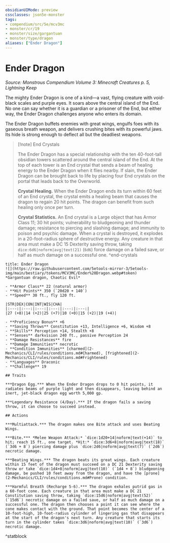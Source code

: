 ```yaml
---
obsidianUIMode: preview
cssclasses: json5e-monster
tags:
- compendium/src/5e/mcv3mc
- monster/cr/19
- monster/size/gargantuan
- monster/type/dragon
aliases: ["Ender Dragon"]
---
```

# Ender Dragon
*Source: Monstrous Compendium Volume 3: Minecraft Creatures p. 5, Lightning Keep*  

The mighty Ender Dragon is one of a kind—a vast, flying creature with void-black scales and purple eyes. It soars above the central island of the End. No one can say whether it is a guardian or a prisoner of the End, but either way, the Ender Dragon challenges anyone who enters its domain.

The Ender Dragon buffets enemies with great wings, engulfs foes with its gaseous breath weapon, and delivers crushing bites with its powerful jaws. Its hide is strong enough to deflect all but the deadliest weapons.

> [!note] End Crystals
> 
> The Ender Dragon has a special relationship with the ten 40-foot-tall obsidian towers scattered around the central island of the End. At the top of each tower is an End crystal that sends a beam of healing energy to the Ender Dragon when it flies nearby. If slain, the Ender Dragon can be brought back to life by placing four End crystals on the portal that leads back to the Overworld.
> 
> **Crystal Healing.** When the Ender Dragon ends its turn within 60 feet of an End crystal, the crystal emits a healing beam that causes the dragon to regain 20 hit points. The dragon can benefit from such healing only once per turn.
> 
> **Crystal Statistics.** An End crystal is a Large object that has Armor Class 11; 30 hit points; vulnerability to bludgeoning and thunder damage; resistance to piercing and slashing damage; and immunity to poison and psychic damage. When a crystal is destroyed, it explodes in a 20-foot-radius sphere of destructive energy. Any creature in that area must make a DC 15 Dexterity saving throw, taking `dice:6d6|noform|avg|text(21)` (`6d6`) force damage on a failed save, or half as much damage on a successful one.
^end-crystals

```ad-statblock
title: Ender Dragon
![](https://raw.githubusercontent.com/5etools-mirror-3/5etools-img/main/bestiary/tokens/MCV3MC/Ender%20Dragon.webp#token)
*Gargantuan dragon, Chaotic Evil*

- **Armor Class** 22 (natural armor)
- **Hit Points** 350 (`20d20 + 140`)
- **Speed** 30 ft., fly 120 ft.

|STR|DEX|CON|INT|WIS|CHA|
|:---:|:---:|:---:|:---:|:---:|:---:|
|27 (+8)|14 (+2)|25 (+7)|10 (+0)|15 (+2)|19 (+4)|

- **Proficiency Bonus** +6
- **Saving Throws** Constitution +13, Intelligence +6, Wisdom +8
- **Skills** Perception +14, Stealth +8
- **Senses** darkvision 240 ft., passive Perception 24
- **Damage Resistances** fire
- **Damage Immunities** necrotic
- **Condition Immunities** [charmed](2-Mechanics/CLI/rules/conditions.md#Charmed), [frightened](2-Mechanics/CLI/rules/conditions.md#Frightened)
- **Languages** Draconic
- **Challenge** 19

## Traits

***Dragon Egg.*** When the Ender Dragon drops to 0 hit points, it radiates beams of purple light and then disappears, leaving behind an inert, jet-black dragon egg worth 5,000 gp.

***Legendary Resistance (4/Day).*** If the dragon fails a saving throw, it can choose to succeed instead.

## Actions

***Multiattack.*** The dragon makes one Bite attack and uses Beating Wings.

***Bite.*** *Melee Weapon Attack:* `dice:1d20+14|noform|text(+14)` to hit; reach 15 ft., one target. *Hit:* `dice:3d6+8|noform|avg|text(18)` (`3d6 + 8`) piercing damage plus `dice:2d6|noform|avg|text(7)` (`2d6`) necrotic damage.

***Beating Wings.*** The dragon beats its great wings. Each creature within 15 feet of the dragon must succeed on a DC 21 Dexterity saving throw or take `dice:1d4+8|noform|avg|text(10)` (`1d4 + 8`) bludgeoning damage, be pushed 10 feet away from the dragon, and have the [prone](2-Mechanics/CLI/rules/conditions.md#Prone) condition.

***Harmful Breath (Recharge 5-6).*** The dragon exhales putrid gas in a 60-foot cone. Each creature in that area must make a DC 21 Constitution saving throw, taking `dice:15d6|noform|avg|text(52)` (`15d6`) necrotic damage on a failed save, or half as much damage on a successful one. The dragon then chooses a point it can see where the cone makes contact with the ground. That point becomes the center of a 10-foot-high, 10-foot-radius cylinder of lingering gas that disappears at the start of the dragon's next turn. Any creature that starts its turn in the cylinder takes `dice:3d6|noform|avg|text(10)` (`3d6`) necrotic damage.
```
^statblock